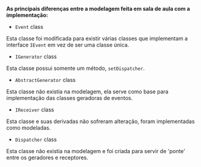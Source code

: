
**As principais diferenças entre a modelagem feita em sala de aula com a implementação:**

- `Event` class

Esta classe foi modificada para existir várias classes que implementam a interface `IEvent` em vez de ser uma classe única.

- `IGenerator` class

Esta classe possui somente um método, `setDispatcher`.

- `AbstractGenerator` class

Esta classe não existia na modelagem, ela serve como base para implementação das classes geradoras de eventos.

- `IReceiver` class

Esta classe e suas derivadas não sofreram alteração, foram implementadas como modeladas.

- `Dispatcher` class

Esta classe não existia na modelagem e foi criada para servir de 'ponte' entre os geradores e receptores.


